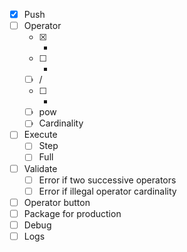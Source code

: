 - [x] Push
- [ ] Operator
    - [x] +
    - [ ] -
    - [ ] /
    - [ ] *
    - [ ] pow
    - [ ] Cardinality
- [ ] Execute
    - [ ] Step
    - [ ] Full
- [ ] Validate
    - [ ] Error if two successive operators
    - [ ] Error if illegal operator cardinality
- [ ] Operator button
- [ ] Package for production
- [ ] Debug
- [ ] Logs